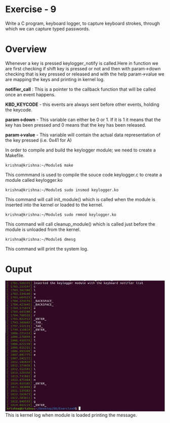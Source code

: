 # Exercise - 9
Write a C program, keyboard logger, to capture keyboard strokes, through which we can capture typed passwords.
# Overview
Whenever a key is pressed keylogger_notify is called.Here in function we are first checking if shift key is pressed or not and then with param->down checking that is key pressed or released and with the help param->value we are mapping the keys and printing in kernel log.

**notifier_call** : This is a pointer to the callback function that will be called once an event happens.

**KBD_KEYCODE** - this events are always sent before other events, holding the keycode.

**param->down** - This variable can either be 0 or 1. If it is 1 it means that the key has been pressed and 0 means that the key has been released.

**param->value** - This variable will contain the actual data representation of the key pressed (i.e. 0x41 for A)

In order to compile and build the keylogger module; we need to create a Makefile.
```
krishna@krishna:~/Module$ make
```
This commmand is used to compile the souce code keylogger.c to create a module called keylogger.ko
```
krishna@krishna:~/Module$ sudo insmod keylogger.ko
```
This command will call init_module() which is called when the module is inserted into the kernel or loaded to the kernel.
```
krishna@krishna:~/Module$ sudo rmmod keylogger.ko
```
This command will call cleanup_module() which is called just before the module is unloaded from the kernel.
```
krishna@krishna:~/Module$ dmesg
```
This command will print the system log.
# Ouput
![Screenshot](output.JPG)
This is kernel log when module is loaded printing the message.
